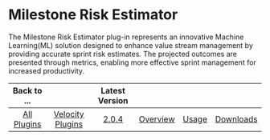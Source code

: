 # Milestone Risk Estimator

The Milestone Risk Estimator plug-in represents an innovative Machine Learning(ML) solution designed to enhance value stream management by providing accurate sprint risk estimates. The projected outcomes are presented through metrics, enabling more effective sprint management for increased productivity.

|Back to ...||Latest Version||||
| :---: | :---: | :---: | :---: | :---: | :---: |
|[All Plugins](../../index.md)|[Velocity Plugins](../README.md)|[2.0.4](https://hub.docker.com/r/urbancode/ucv-ext-milestone-risk-estimator/tags)|[Overview](overview.md)|[Usage](usage.md)|[Downloads](downloads.md)